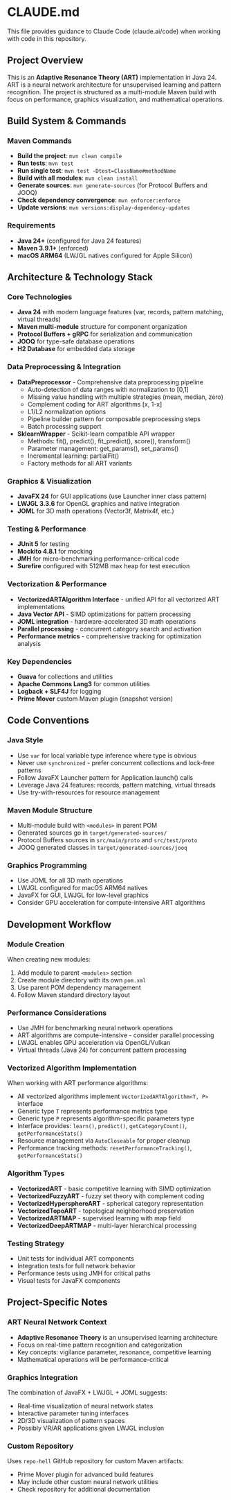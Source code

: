 # CLAUDE.md

This file provides guidance to Claude Code (claude.ai/code) when working with code in this repository.

## Project Overview

This is an **Adaptive Resonance Theory (ART)** implementation in Java 24. ART is a neural network architecture for unsupervised learning and pattern recognition. The project is structured as a multi-module Maven build with focus on performance, graphics visualization, and mathematical operations.

## Build System & Commands

### Maven Commands
- **Build the project**: `mvn clean compile`
- **Run tests**: `mvn test` 
- **Run single test**: `mvn test -Dtest=ClassName#methodName`
- **Build with all modules**: `mvn clean install`
- **Generate sources**: `mvn generate-sources` (for Protocol Buffers and JOOQ)
- **Check dependency convergence**: `mvn enforcer:enforce`
- **Update versions**: `mvn versions:display-dependency-updates`

### Requirements
- **Java 24+** (configured for Java 24 features)
- **Maven 3.9.1+** (enforced)
- **macOS ARM64** (LWJGL natives configured for Apple Silicon)

## Architecture & Technology Stack

### Core Technologies
- **Java 24** with modern language features (var, records, pattern matching, virtual threads)
- **Maven multi-module** structure for component organization
- **Protocol Buffers + gRPC** for serialization and communication
- **JOOQ** for type-safe database operations
- **H2 Database** for embedded data storage

### Data Preprocessing & Integration
- **DataPreprocessor** - Comprehensive data preprocessing pipeline
  - Auto-detection of data ranges with normalization to [0,1]
  - Missing value handling with multiple strategies (mean, median, zero)
  - Complement coding for ART algorithms [x, 1-x]
  - L1/L2 normalization options
  - Pipeline builder pattern for composable preprocessing steps
  - Batch processing support
- **SklearnWrapper** - Scikit-learn compatible API wrapper
  - Methods: fit(), predict(), fit_predict(), score(), transform()
  - Parameter management: get_params(), set_params()
  - Incremental learning: partialFit()
  - Factory methods for all ART variants

### Graphics & Visualization
- **JavaFX 24** for GUI applications (use Launcher inner class pattern)
- **LWJGL 3.3.6** for OpenGL graphics and native integration
- **JOML** for 3D math operations (Vector3f, Matrix4f, etc.)

### Testing & Performance
- **JUnit 5** for testing
- **Mockito 4.8.1** for mocking
- **JMH** for micro-benchmarking performance-critical code
- **Surefire** configured with 512MB max heap for test execution

### Vectorization & Performance
- **VectorizedARTAlgorithm Interface** - unified API for all vectorized ART implementations
- **Java Vector API** - SIMD optimizations for pattern processing
- **JOML integration** - hardware-accelerated 3D math operations
- **Parallel processing** - concurrent category search and activation
- **Performance metrics** - comprehensive tracking for optimization analysis

### Key Dependencies
- **Guava** for collections and utilities
- **Apache Commons Lang3** for common utilities  
- **Logback + SLF4J** for logging
- **Prime Mover** custom Maven plugin (snapshot version)

## Code Conventions

### Java Style
- Use `var` for local variable type inference where type is obvious
- Never use `synchronized` - prefer concurrent collections and lock-free patterns
- Follow JavaFX Launcher pattern for Application.launch() calls
- Leverage Java 24 features: records, pattern matching, virtual threads
- Use try-with-resources for resource management

### Maven Module Structure
- Multi-module build with `<modules>` in parent POM
- Generated sources go in `target/generated-sources/`
- Protocol Buffers sources in `src/main/proto` and `src/test/proto`
- JOOQ generated classes in `target/generated-sources/jooq`

### Graphics Programming
- Use JOML for all 3D math operations
- LWJGL configured for macOS ARM64 natives
- JavaFX for GUI, LWJGL for low-level graphics
- Consider GPU acceleration for compute-intensive ART algorithms

## Development Workflow

### Module Creation
When creating new modules:
1. Add module to parent `<modules>` section
2. Create module directory with its own `pom.xml`
3. Use parent POM dependency management
4. Follow Maven standard directory layout

### Performance Considerations  
- Use JMH for benchmarking neural network operations
- ART algorithms are compute-intensive - consider parallel processing
- LWJGL enables GPU acceleration via OpenGL/Vulkan
- Virtual threads (Java 24) for concurrent pattern processing

### Vectorized Algorithm Implementation
When working with ART performance algorithms:
- All vectorized algorithms implement `VectorizedARTAlgorithm<T, P>` interface
- Generic type `T` represents performance metrics type
- Generic type `P` represents algorithm-specific parameters type
- Interface provides: `learn()`, `predict()`, `getCategoryCount()`, `getPerformanceStats()`
- Resource management via `AutoCloseable` for proper cleanup
- Performance tracking methods: `resetPerformanceTracking()`, `getPerformanceStats()`

### Algorithm Types
- **VectorizedART** - basic competitive learning with SIMD optimization
- **VectorizedFuzzyART** - fuzzy set theory with complement coding
- **VectorizedHypersphereART** - spherical category representation
- **VectorizedTopoART** - topological neighborhood preservation
- **VectorizedARTMAP** - supervised learning with map field
- **VectorizedDeepARTMAP** - multi-layer hierarchical processing

### Testing Strategy
- Unit tests for individual ART components
- Integration tests for full network behavior
- Performance tests using JMH for critical paths
- Visual tests for JavaFX components

## Project-Specific Notes

### ART Neural Network Context
- **Adaptive Resonance Theory** is an unsupervised learning architecture
- Focus on real-time pattern recognition and categorization
- Key concepts: vigilance parameter, resonance, competitive learning
- Mathematical operations will be performance-critical

### Graphics Integration
The combination of JavaFX + LWJGL + JOML suggests:
- Real-time visualization of neural network states
- Interactive parameter tuning interfaces  
- 2D/3D visualization of pattern spaces
- Possibly VR/AR applications given LWJGL inclusion

### Custom Repository
Uses `repo-hell` GitHub repository for custom Maven artifacts:
- Prime Mover plugin for advanced build features
- May include other custom neural network utilities
- Check repository for additional documentation